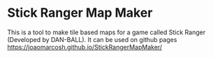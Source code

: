 # Stick Ranger Map Maker

This is a tool to make tile based maps for a game called Stick Ranger (Developed by DAN-BALL).
It can be used on github pages https://joaomarcosh.github.io/StickRangerMapMaker/
